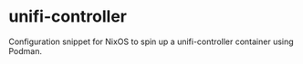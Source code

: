 # unifi-controller
Configuration snippet for NixOS to spin up a unifi-controller container using Podman.

